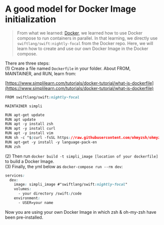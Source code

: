 # A good model for Docker Image initialization

>From what we learned: [Docker](https://oregonstate-innovationlab.atlassian.net/wiki/spaces/CS561/pages/3932272/Docker), we learned how to use Docker compose to run containers in parallel. In that learning, we directly use `swiftlang/swift:nightly-focal` from the Docker repo. Here, we will learn how to create and use our own Docker Image in the Docker compose.

There are three steps:  
(1) Create a file named `Dockerfile` in your folder. About FROM, MAINTAINER, and RUN, learn from:

[https://www.simplilearn.com/tutorials/docker-tutorial/what-is-dockerfile](https://www.simplilearn.com/tutorials/docker-tutorial/what-is-dockerfile)

```css
FROM swiftlang/swift:nightly-focal

MAINTAINER simpli

RUN apt-get update
RUN apt update
RUN apt -y install zsh
RUN apt -y install curl
RUN apt -y install vim
RUN sh -c "$(curl -fsSL https://raw.githubusercontent.com/ohmyzsh/ohmyzsh/master/tools/install.sh)"
RUN apt-get -y install -y language-pack-en
RUN zsh
```

(2) Then run `docker build -t simpli_image [location of your dockerfile]` to build a Docker Image.  
(3) Finally, the yml below as `docker-compose run --rm dev`:

```css
services:
  dev:
    image: simpli_image #"swiftlang/swift:nightly-focal"
    volumes:
      - your directory /swift:/code
    environment:
      - USER=your name 
```

Now you are using your own Docker Image in which zsh & oh-my-zsh have been pre-installed.
